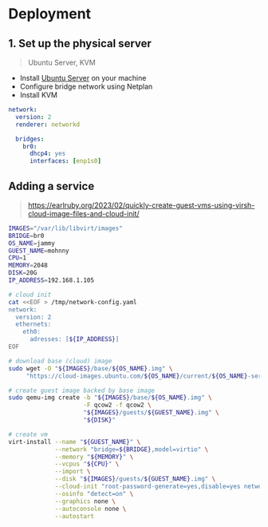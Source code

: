 # Deployment

## 1. Set up the physical server

> Ubuntu Server, KVM

- Install [Ubuntu Server][ubuntu-server] on your machine
- Configure bridge network using Netplan
- Install KVM

```yaml
network:
  version: 2
  renderer: networkd

  bridges:
    br0:
      dhcp4: yes
      interfaces: [enp1s0]
```

## Adding a service

> https://earlruby.org/2023/02/quickly-create-guest-vms-using-virsh-cloud-image-files-and-cloud-init/

```sh
IMAGES="/var/lib/libvirt/images"
BRIDGE=br0
OS_NAME=jammy
GUEST_NAME=mohnny
CPU=1
MEMORY=2048
DISK=20G
IP_ADDRESS=192.168.1.105

# cloud init
cat <<EOF > /tmp/network-config.yaml
network:
  version: 2
  ethernets:
    eth0:
      adresses: [${IP_ADDRESS}]
EOF

# download base (cloud) image
sudo wget -O "${IMAGES}/base/${OS_NAME}.img" \
     "https://cloud-images.ubuntu.com/${OS_NAME}/current/${OS_NAME}-server-cloudimg-amd64-disk-kvm.img"

# create guest image backed by base image
sudo qemu-img create -b "${IMAGES}/base/${OS_NAME}.img" \
                     -F qcow2 -f qcow2 \
                     "${IMAGES}/guests/${GUEST_NAME}.img" \
                     "${DISK}"

# create vm
virt-install --name "${GUEST_NAME}" \
             --network "bridge=${BRIDGE},model=virtio" \
             --memory "${MEMORY}" \
             --vcpus "${CPU}" \
             --import \
             --disk "${IMAGES}/guests/${GUEST_NAME}.img" \
             --cloud-init "root-password-generate=yes,disable=yes network-config=/tmp/network-config.yaml" \
             --osinfo "detect=on" \
             --graphics none \
             --autoconsole none \
             --autostart
```

[ubuntu-server]: https://ubuntu.com/download/server
